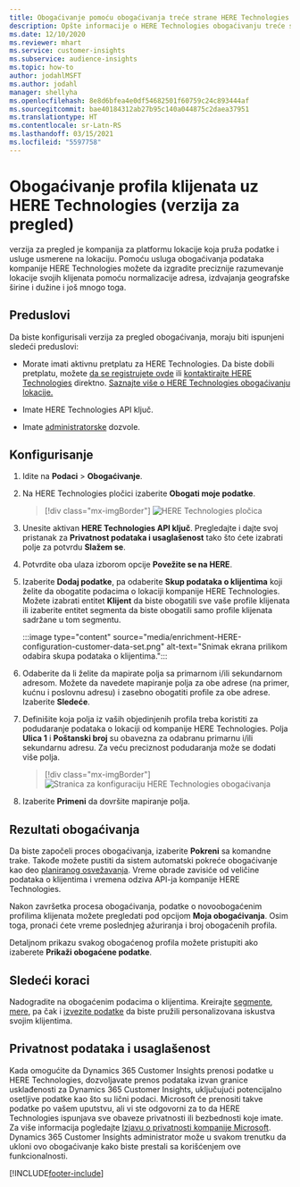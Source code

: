 ```yaml
---
title: Obogaćivanje pomoću obogaćivanja treće strane HERE Technologies
description: Opšte informacije o HERE Technologies obogaćivanju treće strane.
ms.date: 12/10/2020
ms.reviewer: mhart
ms.service: customer-insights
ms.subservice: audience-insights
ms.topic: how-to
author: jodahlMSFT
ms.author: jodahl
manager: shellyha
ms.openlocfilehash: 8e8d6bfea4e0df54682501f60759c24c893444af
ms.sourcegitcommit: bae40184312ab27b95c140a044875c2daea37951
ms.translationtype: HT
ms.contentlocale: sr-Latn-RS
ms.lasthandoff: 03/15/2021
ms.locfileid: "5597758"
---
```

# <a name="enrichment-of-customer-profiles-with-here-technologies-preview"></a>Obogaćivanje profila klijenata uz HERE Technologies (verzija za pregled)

verzija za pregled je kompanija za platformu lokacije koja pruža podatke i usluge usmerene na lokaciju. Pomoću usluga obogaćivanja podataka kompanije HERE Technologies možete da izgradite preciznije razumevanje lokacije svojih klijenata pomoću normalizacije adresa, izdvajanja geografske širine i dužine i još mnogo toga.

## <a name="prerequisites"></a>Preduslovi

Da biste konfigurisali verzija za pregled obogaćivanja, moraju biti ispunjeni sledeći preduslovi:

- Morate imati aktivnu pretplatu za HERE Technologies. Da biste dobili pretplatu, možete [da se registrujete ovde](https://developer.here.com/sign-up?utm_medium=referral&utm_source=Microsoft-Dynamics-CI&create=Freemium-Basic) ili [kontaktirajte HERE Technologies](https://developer.here.com/help?utm_medium=referral&utm_source=Microsoft-Dynamics-CI#how-can-we-help-you) direktno. [Saznajte više o HERE Technologies obogaćivanju lokacije.](https://developer.here.com/location-enrichment?cid=Dev-MicrosoftDynamics-DB-0-Dev-&utm_source=MicrosoftDynamics&utm_medium=referral&utm_campaign=Online_Dev_ReferralMicrosoft)

- Imate HERE Technologies API ključ.

- Imate [administratorske](permissions.md#administrator) dozvole.

## <a name="configuration"></a>Konfigurisanje

1. Idite na **Podaci** > **Obogaćivanje**.

1. Na HERE Technologies pločici izaberite **Obogati moje podatke**.

   > [!div class="mx-imgBorder"]
   > ![HERE Technologies pločica](media/HERE-tile.png "HERE Technologies pločica")

1. Unesite aktivan **HERE Technologies API ključ**. Pregledajte i dajte svoj pristanak za **Privatnost podataka i usaglašenost** tako što ćete izabrati polje za potvrdu **Slažem se**. 

1. Potvrdite oba ulaza izborom opcije **Povežite se na HERE**.

1.  Izaberite **Dodaj podatke**, pa odaberite **Skup podataka o klijentima** koji želite da obogatite podacima o lokaciji kompanije HERE Technologies. Možete izabrati entitet **Klijent** da biste obogatili sve vaše profile klijenata ili izaberite entitet segmenta da biste obogatili samo profile klijenata sadržane u tom segmentu.

    :::image type="content" source="media/enrichment-HERE-configuration-customer-data-set.png" alt-text="Snimak ekrana prilikom odabira skupa podataka o klijentima.":::

1. Odaberite da li želite da mapirate polja sa primarnom i/ili sekundarnom adresom. Možete da navedete mapiranje polja za obe adrese (na primer, kućnu i poslovnu adresu) i zasebno obogatiti profile za obe adrese. Izaberite **Sledeće**.

1. Definišite koja polja iz vaših objedinjenih profila treba koristiti za podudaranje podataka o lokaciji od kompanije HERE Technologies. Polja **Ulica 1** i **Poštanski broj** su obavezna za odabranu primarnu i/ili sekundarnu adresu. Za veću preciznost podudaranja može se dodati više polja.

   > [!div class="mx-imgBorder"]
   > ![Stranica za konfiguraciju HERE Technologies obogaćivanja](media/enrichment-HERE-configuration.png "Stranica za konfiguraciju HERE Technologies obogaćivanja")

1. Izaberite **Primeni** da dovršite mapiranje polja.

## <a name="enrichment-results"></a>Rezultati obogaćivanja

Da biste započeli proces obogaćivanja, izaberite **Pokreni** sa komandne trake. Takođe možete pustiti da sistem automatski pokreće obogaćivanje kao deo [planiranog osvežavanja](system.md#schedule-tab). Vreme obrade zavisiće od veličine podataka o klijentima i vremena odziva API-ja kompanije HERE Technologies.

Nakon završetka procesa obogaćivanja, podatke o novoobogaćenim profilima klijenata možete pregledati pod opcijom **Moja obogaćivanja**. Osim toga, pronaći ćete vreme poslednjeg ažuriranja i broj obogaćenih profila.

Detaljnom prikazu svakog obogaćenog profila možete pristupiti ako izaberete **Prikaži obogaćene podatke**.

## <a name="next-steps"></a>Sledeći koraci

Nadogradite na obogaćenim podacima o klijentima. Kreirajte [segmente](segments.md), [mere](measures.md), pa čak i [izvezite podatke](export-destinations.md) da biste pružili personalizovana iskustva svojim klijentima.

## <a name="data-privacy-and-compliance"></a>Privatnost podataka i usaglašenost

Kada omogućite da Dynamics 365 Customer Insights prenosi podatke u HERE Technologies, dozvoljavate prenos podataka izvan granice usklađenosti za Dynamics 365 Customer Insights, uključujući potencijalno osetljive podatke kao što su lični podaci. Microsoft će prenositi takve podatke po vašem uputstvu, ali vi ste odgovorni za to da HERE Technologies ispunjava sve obaveze privatnosti ili bezbednosti koje imate. Za više informacija pogledajte [Izjavu o privatnosti kompanije Microsoft](https://go.microsoft.com/fwlink/?linkid=396732).
Dynamics 365 Customer Insights administrator može u svakom trenutku da ukloni ovo obogaćivanje kako biste prestali sa korišćenjem ove funkcionalnosti.


[!INCLUDE[footer-include](../includes/footer-banner.md)]